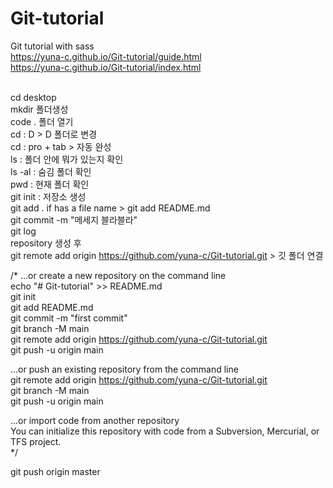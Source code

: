 # Git-tutorial

Git tutorial with sass<br>
https://yuna-c.github.io/Git-tutorial/guide.html<br>
https://yuna-c.github.io/Git-tutorial/index.html<br><br>

cd desktop <br>
mkdir 폴더생성 <br>
code . 폴더 열기 <br>
cd : D > D 폴더로 변경<br>
cd : pro + tab > 자동 완성<br>
ls : 폴더 안에 뭐가 있는지 확인<br>
ls -al : 숨김 폴더 확인<br>
pwd : 현재 폴더 확인<br>
git init : 저장소 생성<br>
git add . if has a file name > git add README.md<br>
git commit -m "메세지 블라블라"<br>
git log<br>
repository 생성 후<br>
git remote add origin https://github.com/yuna-c/Git-tutorial.git > 깃 폴더 연결<br>

/\*
…or create a new repository on the command line<br>
echo "# Git-tutorial" >> README.md<br>
git init<br>
git add README.md<br>
git commit -m "first commit"<br>
git branch -M main<br>
git remote add origin https://github.com/yuna-c/Git-tutorial.git<br>
git push -u origin main<br>

…or push an existing repository from the command line<br>
git remote add origin https://github.com/yuna-c/Git-tutorial.git<br>
git branch -M main<br>
git push -u origin main<br>

…or import code from another repository<br>
You can initialize this repository with code from a Subversion, Mercurial, or TFS project.<br>
\*/

git push origin master<br>

